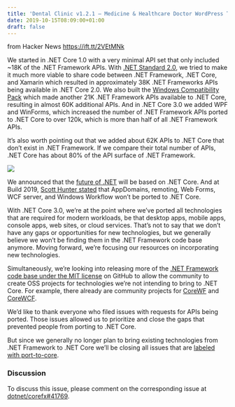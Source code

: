 ```yaml
---
title: 'Dental Clinic v1.2.1 – Medicine & Healthcare Doctor WordPress Theme'
date: 2019-10-15T08:09:00+01:00
draft: false
---
```


  
  
from Hacker News https://ift.tt/2VEtMNk

We started in .NET Core 1.0 with a very minimal API set that only included ~18K of the .NET Framework APIs. With [.NET Standard 2.0](https://devblogs.microsoft.com/dotnet/announcing-net-standard-2-0/), we tried to make it much more viable to share code between .NET Framework, .NET Core, and Xamarin which resulted in approximately 38K .NET Frameworks APIs being available in .NET Core 2.0. We also built the [Windows Compatibility Pack](https://devblogs.microsoft.com/dotnet/announcing-the-windows-compatibility-pack-for-net-core/) which made another 21K .NET Framework APIs available to .NET Core, resulting in almost 60K additional APIs. And in .NET Core 3.0 we added WPF and WinForms, which increased the number of .NET Framework APIs ported to .NET Core to over 120k, which is more than half of all .NET Framework APIs.

It’s also worth pointing out that we added about 62K APIs to .NET Core that don’t exist in .NET Framework. If we compare their total number of APIs, .NET Core has about 80% of the API surface of .NET Framework.

[![](https://user-images.githubusercontent.com/5169960/66777114-f8db7c80-ee7c-11e9-9161-acfe1c491586.png)](https://user-images.githubusercontent.com/5169960/66777114-f8db7c80-ee7c-11e9-9161-acfe1c491586.png)

We announced that the [future of .NET](https://devblogs.microsoft.com/dotnet/net-core-is-the-future-of-net/) will be based on .NET Core. And at Build 2019, [Scott Hunter stated](https://www.youtube.com/watch?v=ZlO1utbB2GQ&t=54m20s) that AppDomains, remoting, Web Forms, WCF server, and Windows Workflow won’t be ported to .NET Core.

With .NET Core 3.0, we’re at the point where we’ve ported all technologies that are required for modern workloads, be that desktop apps, mobile apps, console apps, web sites, or cloud services. That’s not to say that we don’t have any gaps or opportunities for new technologies, but we generally believe we won’t be finding them in the .NET Framework code base anymore. Moving forward, we’re focusing our resources on incorporating new technologies.

Simultaneously, we’re looking into releasing more of the [.NET Framework code base under the MIT license](https://github.com/microsoft/referencesource) on GitHub to allow the community to create OSS projects for technologies we’re not intending to bring to .NET Core. For example, there already are community projects for [CoreWF](https://github.com/UiPath/corewf) and [CoreWCF](https://github.com/CoreWCF/CoreWCF).

We’d like to thank everyone who filed issues with requests for APIs being ported. Those issues allowed us to prioritize and close the gaps that prevented people from porting to .NET Core.

But since we generally no longer plan to bring existing technologies from .NET Framework to .NET Core we’ll be closing all issues that are [labeled with port-to-core](https://github.com/dotnet/corefx/issues?utf8=%E2%9C%93&q=is%3Aissue+is%3Aopen+label%3Aport-to-core).

### Discussion

To discuss this issue, please comment on the corresponding issue at [dotnet/corefx#41769](https://github.com/dotnet/corefx/issues/41769).